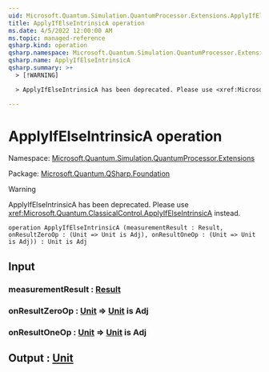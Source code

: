 ```yaml
---
uid: Microsoft.Quantum.Simulation.QuantumProcessor.Extensions.ApplyIfElseIntrinsicA
title: ApplyIfElseIntrinsicA operation
ms.date: 4/5/2022 12:00:00 AM
ms.topic: managed-reference
qsharp.kind: operation
qsharp.namespace: Microsoft.Quantum.Simulation.QuantumProcessor.Extensions
qsharp.name: ApplyIfElseIntrinsicA
qsharp.summary: >+
  > [!WARNING]

  > ApplyIfElseIntrinsicA has been deprecated. Please use <xref:Microsoft.Quantum.ClassicalControl.ApplyIfElseIntrinsicA> instead.

---
```


# ApplyIfElseIntrinsicA operation

Namespace: [Microsoft.Quantum.Simulation.QuantumProcessor.Extensions](xref:Microsoft.Quantum.Simulation.QuantumProcessor.Extensions)

Package: [Microsoft.Quantum.QSharp.Foundation](https://nuget.org/packages/Microsoft.Quantum.QSharp.Foundation)


> [!WARNING]
> ApplyIfElseIntrinsicA has been deprecated. Please use <xref:Microsoft.Quantum.ClassicalControl.ApplyIfElseIntrinsicA> instead.



```qsharp
operation ApplyIfElseIntrinsicA (measurementResult : Result, onResultZeroOp : (Unit => Unit is Adj), onResultOneOp : (Unit => Unit is Adj)) : Unit is Adj
```


## Input

### measurementResult : [Result](xref:microsoft.quantum.qsharp.valueliterals#result-literal)




### onResultZeroOp : [Unit](xref:microsoft.quantum.qsharp.valueliterals#unit-literal) => [Unit](xref:microsoft.quantum.qsharp.valueliterals#unit-literal)  is Adj




### onResultOneOp : [Unit](xref:microsoft.quantum.qsharp.valueliterals#unit-literal) => [Unit](xref:microsoft.quantum.qsharp.valueliterals#unit-literal)  is Adj





## Output : [Unit](xref:microsoft.quantum.qsharp.valueliterals#unit-literal)

